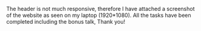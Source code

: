 The header is not much responsive, therefore I have attached a screenshot of the website as seen on my laptop (1920*1080).
All the tasks have been completed including the bonus talk, Thank you!

